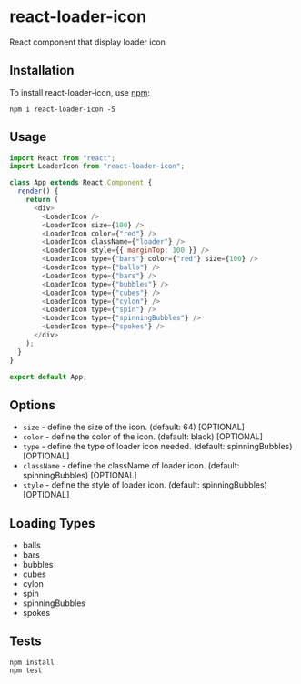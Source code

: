 # react-loader-icon

React component that display loader icon

## Installation

To install react-loader-icon, use [npm](http://github.com/npm/npm):

```
npm i react-loader-icon -S
```

## Usage

```javascript
import React from "react";
import LoaderIcon from "react-loader-icon";

class App extends React.Component {
  render() {
    return (
      <div>
        <LoaderIcon />
        <LoaderIcon size={100} />
        <LoaderIcon color={"red"} />
        <LoaderIcon className={"loader"} />
        <LoaderIcon style={{ marginTop: 100 }} />
        <LoaderIcon type={"bars"} color={"red"} size={100} />
        <LoaderIcon type={"balls"} />
        <LoaderIcon type={"bars"} />
        <LoaderIcon type={"bubbles"} />
        <LoaderIcon type={"cubes"} />
        <LoaderIcon type={"cylon"} />
        <LoaderIcon type={"spin"} />
        <LoaderIcon type={"spinningBubbles"} />
        <LoaderIcon type={"spokes"} />
      </div>
    );
  }
}

export default App;
```

## Options
- `size` - define the size of the icon. (default: 64) [OPTIONAL]
- `color` - define the color of the icon. (default: black) [OPTIONAL]
- `type` - define the type of loader icon needed. (default: spinningBubbles) [OPTIONAL]
- `className` - define the className of loader icon. (default: spinningBubbles) [OPTIONAL]
- `style` - define the style of loader icon. (default: spinningBubbles) [OPTIONAL]

## Loading Types
* balls
* bars
* bubbles
* cubes
* cylon
* spin
* spinningBubbles
* spokes

## Tests

```
npm install
npm test
```